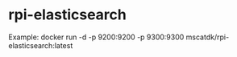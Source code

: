 # rpi-elasticsearch

Example: docker run -d -p 9200:9200 -p 9300:9300 mscatdk/rpi-elasticsearch:latest
